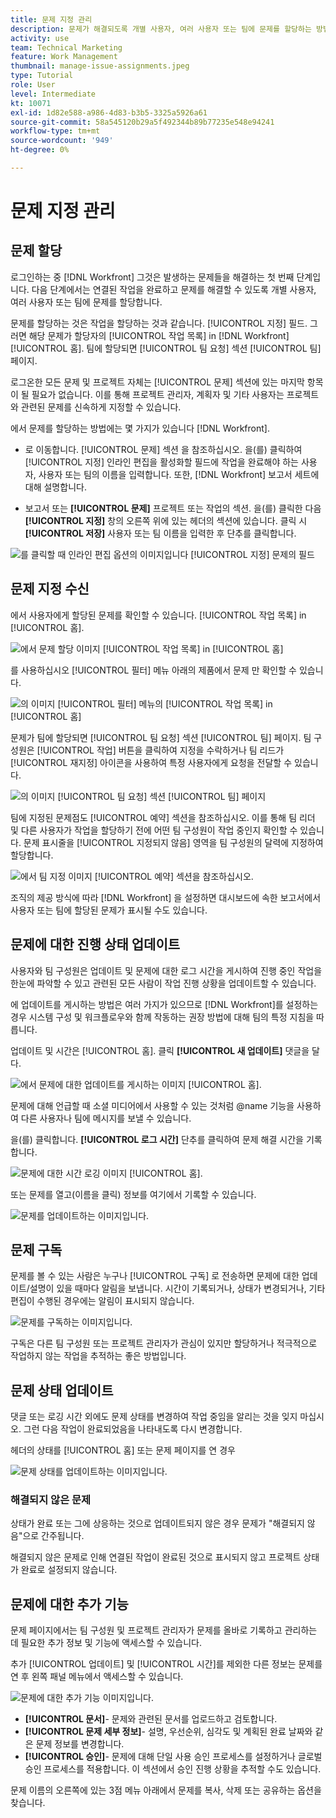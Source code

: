 ```yaml
---
title: 문제 지정 관리
description: 문제가 해결되도록 개별 사용자, 여러 사용자 또는 팀에 문제를 할당하는 방법을 알아보십시오.
activity: use
team: Technical Marketing
feature: Work Management
thumbnail: manage-issue-assignments.jpeg
type: Tutorial
role: User
level: Intermediate
kt: 10071
exl-id: 1d82e588-a986-4d83-b3b5-3325a5926a61
source-git-commit: 58a545120b29a5f492344b89b77235e548e94241
workflow-type: tm+mt
source-wordcount: '949'
ht-degree: 0%

---
```


# 문제 지정 관리

## 문제 할당

로그인하는 중 [!DNL Workfront] 그것은 발생하는 문제들을 해결하는 첫 번째 단계입니다. 다음 단계에서는 연결된 작업을 완료하고 문제를 해결할 수 있도록 개별 사용자, 여러 사용자 또는 팀에 문제를 할당합니다.

문제를 할당하는 것은 작업을 할당하는 것과 같습니다. [!UICONTROL 지정] 필드. 그러면 해당 문제가 할당자의 [!UICONTROL 작업 목록] in [!DNL Workfront] [!UICONTROL 홈]. 팀에 할당되면 [!UICONTROL 팀 요청] 섹션 [!UICONTROL 팀] 페이지.

로그온한 모든 문제 및 프로젝트 자체는 [!UICONTROL 문제] 섹션에 있는 마지막 항목이 될 필요가 없습니다. 이를 통해 프로젝트 관리자, 계획자 및 기타 사용자는 프로젝트와 관련된 문제를 신속하게 지정할 수 있습니다.

에서 문제를 할당하는 방법에는 몇 가지가 있습니다 [!DNL Workfront].

* 로 이동합니다. [!UICONTROL 문제] 섹션 을 참조하십시오. 을(를) 클릭하여 [!UICONTROL 지정] 인라인 편집을 활성화할 필드에 작업을 완료해야 하는 사용자, 사용자 또는 팀의 이름을 입력합니다.
또한, [!DNL Workfront] 보고서 세트에 대해 설명합니다.

* 보고서 또는 **[!UICONTROL 문제]** 프로젝트 또는 작업의 섹션. 을(를) 클릭한 다음 **[!UICONTROL 지정]** 창의 오른쪽 위에 있는 헤더의 섹션에 있습니다. 클릭 시 **[!UICONTROL 저장]** 사용자 또는 팀 이름을 입력한 후 단추를 클릭합니다.

![를 클릭할 때 인라인 편집 옵션의 이미지입니다 [!UICONTROL 지정] 문제의 필드](assets/04-issue-assign-issue-list-assignments-field.png)

<!--
Learn more graphic and documentation article links
Assign issues
Edit user assignments for multiple issues
-->

## 문제 지정 수신

에서 사용자에게 할당된 문제를 확인할 수 있습니다. [!UICONTROL 작업 목록] in [!UICONTROL 홈].

![에서 문제 할당 이미지 [!UICONTROL 작업 목록] in [!UICONTROL 홈]](assets/05-workfront-home-work-list.png)

를 사용하십시오 [!UICONTROL 필터] 메뉴 아래의 제품에서 문제 만 확인할 수 있습니다.

![의 이미지 [!UICONTROL 필터] 메뉴의 [!UICONTROL 작업 목록] in [!UICONTROL 홈]](assets/06-workfront-home-issue-filter.png)

문제가 팀에 할당되면 [!UICONTROL 팀 요청] 섹션 [!UICONTROL 팀] 페이지. 팀 구성원은 [!UICONTROL 작업] 버튼을 클릭하여 지정을 수락하거나 팀 리드가 [!UICONTROL 재지정] 아이콘을 사용하여 특정 사용자에게 요청을 전달할 수 있습니다.

![의 이미지 [!UICONTROL 팀 요청] 섹션 [!UICONTROL 팀] 페이지](assets/07-team-page-work-on-it.png)

팀에 지정된 문제점도 [!UICONTROL 예약] 섹션을 참조하십시오. 이를 통해 팀 리더 및 다른 사용자가 작업을 할당하기 전에 어떤 팀 구성원이 작업 중인지 확인할 수 있습니다. 문제 표시줄을 [!UICONTROL 지정되지 않음] 영역을 팀 구성원의 달력에 지정하여 할당합니다.

![에서 팀 지정 이미지 [!UICONTROL 예약] 섹션을 참조하십시오.](assets/08-issue-assignment-team-schedule.png)

조직의 제공 방식에 따라 [!DNL Workfront] 을 설정하면 대시보드에 속한 보고서에서 사용자 또는 팀에 할당된 문제가 표시될 수도 있습니다.

<!-- Learn more graphic and documentation article links

* Display items in the [!UICONTROL Work List] in the [!UICONTROL Home] area
* Manage work and team requests in the [!UICONTROL Home] area

-->

## 문제에 대한 진행 상태 업데이트

사용자와 팀 구성원은 업데이트 및 문제에 대한 로그 시간을 게시하여 진행 중인 작업을 한눈에 파악할 수 있고 관련된 모든 사람이 작업 진행 상황을 업데이트할 수 있습니다.

에 업데이트를 게시하는 방법은 여러 가지가 있으므로 [!DNL Workfront]를 설정하는 경우 시스템 구성 및 워크플로우와 함께 작동하는 권장 방법에 대해 팀의 특정 지침을 따릅니다.

업데이트 및 시간은 [!UICONTROL 홈]. 클릭 **[!UICONTROL 새 업데이트]** 댓글을 달다.

![에서 문제에 대한 업데이트를 게시하는 이미지 [!UICONTROL 홈].](assets/09-workfront-home-update.png)

문제에 대해 언급할 때 소셜 미디어에서 사용할 수 있는 것처럼 @name 기능을 사용하여 다른 사용자나 팀에 메시지를 보낼 수 있습니다.

을(를) 클릭합니다. **[!UICONTROL 로그 시간]** 단추를 클릭하여 문제 해결 시간을 기록합니다.

![문제에 대한 시간 로깅 이미지 [!UICONTROL 홈].](assets/10-workfront-home-log-hours.png)

또는 문제를 열고(이름을 클릭) 정보를 여기에서 기록할 수 있습니다.

![문제를 업데이트하는 이미지입니다.](assets/11-update-on-landing-page.png)

## 문제 구독

문제를 볼 수 있는 사람은 누구나 [!UICONTROL 구독] 로 전송하면 문제에 대한 업데이트/설명이 있을 때마다 알림을 보냅니다. 시간이 기록되거나, 상태가 변경되거나, 기타 편집이 수행된 경우에는 알림이 표시되지 않습니다.

![문제를 구독하는 이미지입니다.](assets/12-subscribe-to-an-issue.png)

구독은 다른 팀 구성원 또는 프로젝트 관리자가 관심이 있지만 할당하거나 적극적으로 작업하지 않는 작업을 추적하는 좋은 방법입니다.

<!-- Learn more graphic and link to documentation article

* Update or edit a work item in the Home area

-->

## 문제 상태 업데이트

댓글 또는 로깅 시간 외에도 문제 상태를 변경하여 작업 중임을 알리는 것을 잊지 마십시오. 그런 다음 작업이 완료되었음을 나타내도록 다시 변경합니다.

헤더의 상태를 [!UICONTROL 홈] 또는 문제 페이지를 연 경우

![문제 상태를 업데이트하는 이미지입니다.](assets/13-update-issue-status.png)

### 해결되지 않은 문제

상태가 완료 또는 그에 상응하는 것으로 업데이트되지 않은 경우 문제가 &quot;해결되지 않음&quot;으로 간주됩니다.

해결되지 않은 문제로 인해 연결된 작업이 완료된 것으로 표시되지 않고 프로젝트 상태가 완료로 설정되지 않습니다.

<!-- Learn more graphic and documentation article link

* Mark a work item as done in the Home area

-->

## 문제에 대한 추가 기능

문제 페이지에서는 팀 구성원 및 프로젝트 관리자가 문제를 올바로 기록하고 관리하는 데 필요한 추가 정보 및 기능에 액세스할 수 있습니다.

추가 [!UICONTROL 업데이트] 및 [!UICONTROL 시간]를 제외한 다른 정보는 문제를 연 후 왼쪽 패널 메뉴에서 액세스할 수 있습니다.

![문제에 대한 추가 기능 이미지입니다.](assets/14-issue-page-left-panel-menu.png)

* **[!UICONTROL 문서]**- 문제와 관련된 문서를 업로드하고 검토합니다.
* **[!UICONTROL 문제 세부 정보]**- 설명, 우선순위, 심각도 및 계획된 완료 날짜와 같은 문제 정보를 변경합니다.
* **[!UICONTROL 승인]**- 문제에 대해 단일 사용 승인 프로세스를 설정하거나 글로벌 승인 프로세스를 적용합니다. 이 섹션에서 승인 진행 상황을 추적할 수도 있습니다.

문제 이름의 오른쪽에 있는 3점 메뉴 아래에서 문제를 복사, 삭제 또는 공유하는 옵션을 찾습니다.

<!-- Learn more graphic and documentation article links

* Edit issues
* Copy issues
* Share an issue
* Move issues
* Grant access to an issue

-->
